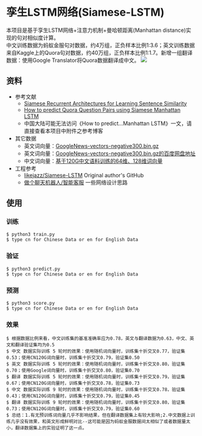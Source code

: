 # 孪生LSTM网络(Siamese-LSTM)
本项目是基于孪生LSTM网络+注意力机制+曼哈顿距离(Manhattan distance)实现的句对相似度计算。<br>
中文训练数据为蚂蚁金服句对数据，约4万组，正负样本比例1:3.6；英文训练数据来自Kaggle上的Quora句对数据，约40万组，正负样本比例1:1.7。新增一组翻译数据：使用Google Translator将Quora数据翻译成中文。
![](https://cloud.githubusercontent.com/assets/9861437/20479493/6ea8ad12-b004-11e6-89e4-53d4d354d32e.png)

## 资料
- 参考文献
    - [Siamese Recurrent Architectures for Learning Sentence Similarity](http://www.mit.edu/~jonasm/info/MuellerThyagarajan_AAAI16.pdf)
    - [How to predict Quora Question Pairs using Siamese Manhattan LSTM](https://medium.com/mlreview/implementing-malstm-on-kaggles-quora-question-pairs-competition-8b31b0b16a07)
    - 中国大陆可能无法访问《How to predict...Manhattan LSTM》一文，请直接查看本项目中附件之参考博客
- 其它数据
    - 英文词向量：[GoogleNews-vectors-negative300.bin.gz](https://drive.google.com/file/d/0B7XkCwpI5KDYNlNUTTlSS21pQmM/edit?usp=sharing)
    - 英文词向量：[GoogleNews-vectors-negative300.bin.gz的百度网盘地址](https://pan.baidu.com/s/1dEENGPV)
    - 中文词向量：[基于120G中文语料训练的64维、128维词向量](https://weibo.com/p/23041816d74e01f0102x77v)
- 工程参考
    - [likejazz/Siamese-LSTM](https://github.com/likejazz/Siamese-LSTM) Original author's GitHub
    - [做个聊天机器人/智能客服](https://zhuanlan.zhihu.com/p/31638132) 一些网络设计思路

## 使用
### 训练
```
$ python3 train.py
$ type cn for Chinese Data or en for English Data
```

### 验证
```
$ python3 predict.py
$ type cn for Chinese Data or en for English Data
```

### 预测
```
$ python3 score.py
$ type cn for Chinese Data or en for English Data
```

### 效果
```
$ 根据数据比例来看，中文训练集的基准准确率应为0.78，英文与翻译数据为0.63，中文、英文和翻译验证集均为0.5
$ 中文 数据实际训练 5 轮时的效果：使用随机词向量时，训练集十折交叉0.77，验证集0.53；使用CN120G词向量时，训练集十折交叉0.79，验证集0.50
$ 英文 数据实际训练 5 轮时的效果：使用随机词向量时，训练集十折交叉0.80，验证集0.70；使用Google词向量时，训练集十折交叉0.80，验证集0.70
$ 翻译 数据实际训练 5 轮时的效果：使用随机词向量时，训练集十折交叉0.79，验证集0.67；使用CN120G词向量时，训练集十折交叉0.78，验证集0.73
$ 中文 数据实际训练 9 轮时的效果：使用随机词向量时，训练集十折交叉0.78，验证集0.43；使用CN120G词向量时，训练集十折交叉0.79，验证集0.45
$ 翻译 数据实际训练 9 轮时的效果：使用随机词向量时，训练集十折交叉0.80，验证集0.73；使用CN120G词向量时，训练集十折交叉0.79，验证集0.60
$ 总结：1.有无预训练词向量几乎不影响结果，但在翻译数据集上有较大影响;2.中文数据上训练几乎没有效果，和英文形成鲜明对比--这可能是因为蚂蚁金服数据间太相似了或者数据量太小，翻译数据集上的实验证明了这一点。
```
